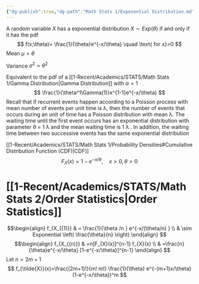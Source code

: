 ```yaml
---
{"dg-publish":true,"dg-path":"Math Stats 1/Exponential Distribution.md","permalink":"/math-stats-1/exponential-distribution/","created":"2024-11-26T16:45:05.234-05:00","updated":"2025-07-07T18:02:31.325-04:00"}
---
```


A random variable $X$ has a exponential distribution $X\sim Exp(\theta)$ if and only if it has the pdf
$$
f(x;\theta)= \frac{1}{\theta}e^{-x/\theta} \quad \text{ for x}>0
$$
Mean $\mu=\theta$

Variance $\sigma^2=\theta^2$

Equivalent to the pdf of a [[1-Recent/Academics/STATS/Math Stats 1/Gamma Distribution\|Gamma Distribution]] with $\alpha=1$
$$
\frac{1}{\theta^1\Gamma(1)}x^{1-1}e^{-x/\theta}
$$
Recall that if recurrent events happen according to a Poisson process with mean number of events per unit time is λ, then the number of events that occurs during an unit of time has a Poisson distribution with mean λ. The waiting time until the first event occurs has an exponential distribution with parameter θ = 1  λ and the mean waiting time is 1 λ . In addition, the waiting time between two successive events has the same exponential distribution

[[1-Recent/Academics/STATS/Math Stats 1/Probability Densities#Cumulative Distribution Function (CDF)\|CDF]]
$$
F_{X}(x)=1-e^{-x/\theta},\quad x>0, \theta > 0
$$


# [[1-Recent/Academics/STATS/Math Stats 2/Order Statistics\|Order Statistics]]
$$\begin{align}
f_{X_{(1)}} & = \frac{1}{\theta /n } e^{-x/(\theta/n) } \\
 & \sim Exponential \left( \frac{\theta}{n} \right)
\end{align}
$$
$$\begin{align}
f_{X_{(n)}} & =n[F_{X}(x)]^{n-1} f_{X}(x) \\
 & =\frac{n}{\theta}e^{-x/\theta} [1-e^{-x/\theta}]^{n-1}
\end{align}
$$
Let $n=2m+ 1$
$$
f_{\tilde{X}}(x)=\frac{(2m+1)!}{m! m!} \frac{1}{\theta} e^{-(m+1)x/\theta} (1-e^{-x/\theta})^m
$$